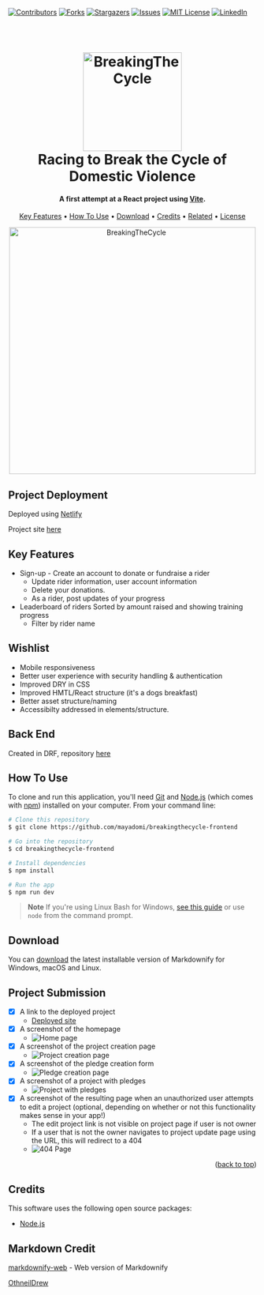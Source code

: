 
<!-- Improved compatibility of back to top link: See: https://github.com/mayadomi/Best-README-Template/pull/73 -->
<a name="readme-top"></a>
<!--
*** Thanks for checking out the Best-README-Template. If you have a suggestion
*** that would make this better, please fork the repo and create a pull request
*** or simply open an issue with the tag "enhancement".
*** Don't forget to give the project a star!
*** Thanks again! Now go create something AMAZING! :D
-->



<!-- PROJECT SHIELDS -->
<!--
*** I'm using markdown "reference style" links for readability.
*** Reference links are enclosed in brackets [ ] instead of parentheses ( ).
*** See the bottom of this document for the declaration of the reference variables
*** for contributors-url, forks-url, etc. This is an optional, concise syntax you may use.
*** https://www.markdownguide.org/basic-syntax/#reference-style-links
-->
[![Contributors][contributors-shield]][contributors-url]
[![Forks][forks-shield]][forks-url]
[![Stargazers][stars-shield]][stars-url]
[![Issues][issues-shield]][issues-url]
[![MIT License][license-shield]][license-url]
[![LinkedIn][linkedin-shield]][linkedin-url]





<h1 align="center">
  <br>
  <a href="https://breaking-the-cycle.netlify.app/"><img src="./public/assets/cycle_black.svg" alt="BreakingTheCycle" width="200"></a>
  <br>
  Racing to Break the Cycle of Domestic Violence
  <br>
</h1>

<h4 align="center">A first attempt at a React project using <a href="https://vitejs.dev/" target="_blank">Vite</a>.</h4>


<p align="center">
  <a href="#key-features">Key Features</a> •
  <a href="#how-to-use">How To Use</a> •
  <a href="#download">Download</a> •
  <a href="#credits">Credits</a> •
  <a href="#related">Related</a> •
  <a href="#license">License</a>
</p>
<p align="center">
<a href="https://breaking-the-cycle.netlify.app/"><img src="./public/assets/homepage.gif" alt="BreakingTheCycle" width="500"></a>
</p>



## Project Deployment

Deployed using [Netlify](https://github.com/mayadomi/desirelines_backend)

Project site [here](https://breaking-the-cycle.netlify.app/)

## Key Features

* Sign-up - Create an account to donate or fundraise a rider
  - Update rider information, user account information
  - Delete your donations.
  - As a rider, post updates of your progress
* Leaderboard of riders 
Sorted by amount raised and showing training progress
  - Filter by rider name

## Wishlist

* Mobile responsiveness
* Better user experience with security handling & authentication
* Improved DRY in CSS
* Improved HMTL/React structure (it's a dogs breakfast)
* Better asset structure/naming
* Accessibilty addressed in elements/structure.

## Back End

Created in DRF, repository [here](https://github.com/mayadomi/desirelines_backend)

## How To Use

To clone and run this application, you'll need [Git](https://git-scm.com) and [Node.js](https://nodejs.org/en/download/) (which comes with [npm](http://npmjs.com)) installed on your computer. From your command line:

```bash
# Clone this repository
$ git clone https://github.com/mayadomi/breakingthecycle-frontend

# Go into the repository
$ cd breakingthecycle-frontend

# Install dependencies
$ npm install

# Run the app
$ npm run dev
```

> **Note**
> If you're using Linux Bash for Windows, [see this guide](https://www.howtogeek.com/261575/how-to-run-graphical-linux-desktop-applications-from-windows-10s-bash-shell/) or use `node` from the command prompt.


## Download

You can [download](https://github.com/amitmerchant1990/electron-markdownify/releases/tag/v1.2.0) the latest installable version of Markdownify for Windows, macOS and Linux.

## Project Submission

- [X] A link to the deployed project
  - [Deployed site](https://)
- [X] A screenshot of the homepage
  - ![Home page](public/assets/homepage.JPG)
- [X] A screenshot of the project creation page
  - ![Project creation page](public/assets/ProjectPage.JPG)
- [X] A screenshot of the pledge creation form
  - ![Pledge creation page](public/assets/RiderPage_PledgeCreation.JPG)
- [X] A screenshot of a project with pledges
  - ![Project with pledges](public/assets/ProjectPage.JPG)
- [X] A screenshot of the resulting page when an unauthorized user attempts to edit a project (optional, depending on whether or not this functionality makes sense in your app!)
  - The edit project link is not visible on project page if user is not owner
  - If a user that is not the owner navigates to project update page using the URL, this will redirect to a 404
  - ![404 Page](public/assets/Screenshot404.JPG)

<p align="right">(<a href="#readme-top">back to top</a>)</p>

## Credits

This software uses the following open source packages:

- [Node.js](https://nodejs.org/)

## Markdown Credit

[markdownify-web](https://github.com/amitmerchant1990/markdownify-web) - Web version of Markdownify

[OthneilDrew](https://github.com/othneildrew)



<!-- https://www.markdownguide.org/basic-syntax/#reference-style-links -->
[contributors-shield]: https://img.shields.io/github/contributors/mayadomi/breakingthecycle_frontend.svg?style=for-the-badge
[contributors-url]: https://github.com/mayadomi/breakingthecycle_frontend/graphs/contributors
[forks-shield]: https://img.shields.io/github/forks/mayadomi/breakingthecycle_frontend.svg?style=for-the-badge
[forks-url]: https://github.com/mayadomi/breakingthecycle_frontend/network/members
[stars-shield]: https://img.shields.io/github/stars/mayadomi/breakingthecycle_frontend.svg?style=for-the-badge
[stars-url]: https://github.com/mayadomi/breakingthecycle_frontend/stargazers
[issues-shield]: https://img.shields.io/github/issues/mayadomi/breakingthecycle_frontend.svg?style=for-the-badge
[issues-url]: https://github.com/mayadomi/breakingthecycle_frontend/issues
[license-shield]: https://img.shields.io/github/license/mayadomi/breakingthecycle_frontend.svg?style=for-the-badge
[license-url]: https://github.com/mayadomi/breakingthecycle_frontend/blob/master/LICENSE.txt
[linkedin-shield]: https://img.shields.io/badge/-LinkedIn-black.svg?style=for-the-badge&logo=linkedin&colorB=555
[linkedin-url]: https://linkedin.com/in/mayadominice
[product-screenshot]: images/screenshot.png
[Next.js]: https://img.shields.io/badge/next.js-000000?style=for-the-badge&logo=nextdotjs&logoColor=white
[Next-url]: https://nextjs.org/
[React.js]: https://img.shields.io/badge/React-20232A?style=for-the-badge&logo=react&logoColor=61DAFB
[React-url]: https://reactjs.org/
[Vue.js]: https://img.shields.io/badge/Vue.js-35495E?style=for-the-badge&logo=vuedotjs&logoColor=4FC08D
[Vue-url]: https://vuejs.org/
[Angular.io]: https://img.shields.io/badge/Angular-DD0031?style=for-the-badge&logo=angular&logoColor=white
[Angular-url]: https://angular.io/
[Svelte.dev]: https://img.shields.io/badge/Svelte-4A4A55?style=for-the-badge&logo=svelte&logoColor=FF3E00
[Svelte-url]: https://svelte.dev/
[Laravel.com]: https://img.shields.io/badge/Laravel-FF2D20?style=for-the-badge&logo=laravel&logoColor=white
[Laravel-url]: https://laravel.com
[Bootstrap.com]: https://img.shields.io/badge/Bootstrap-563D7C?style=for-the-badge&logo=bootstrap&logoColor=white
[Bootstrap-url]: https://getbootstrap.com
[JQuery.com]: https://img.shields.io/badge/jQuery-0769AD?style=for-the-badge&logo=jquery&logoColor=white
[JQuery-url]: https://jquery.com 
